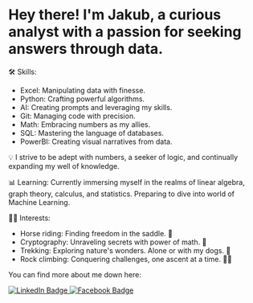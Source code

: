 <h1>Hey there! I'm Jakub, a curious analyst with a passion for seeking answers through data.</h1>

🛠️ Skills:

- Excel: Manipulating data with finesse.
- Python: Crafting powerful algorithms.
- AI: Creating prompts and leveraging my skills.
- Git: Managing code with precision.
- Math: Embracing numbers as my allies.
- SQL: Mastering the language of databases.
- PowerBI: Creating visual narratives from data.
  
💡 I strive to be adept with numbers, a seeker of logic, and continually expanding my well of knowledge.

📊 Learning: Currently immersing myself in the realms of linear algebra, graph theory, calculus, and statistics. Preparing to dive into world of Machine Learning.

🕵️‍♂️ Interests:

- Horse riding: Finding freedom in the saddle. 🐎
- Cryptography: Unraveling secrets with power of math. 🔐
- Trekking: Exploring nature's wonders. Alone or with my dogs. 🌲
- Rock climbing: Conquering challenges, one ascent at a time. 🧗‍♂️

You can find more about me down here:

<div id="badges" align="left">
  <a href="https://www.linkedin.com/in/jakub-berkowski-a49b07107/">
    <img src="https://img.shields.io/badge/LinkedIn-blue?style=for-the-badge&logo=linkedin&logoColor=white" alt="LinkedIn Badge"/>
  </a>
  <a href="https://www.facebook.com/jakub.berkowski">
    <img src="https://img.shields.io/badge/Facebook-blue?style=for-the-badge&logo=facebook&logoColor=white" alt="Facebook Badge"/>
  </a>
 </div>
